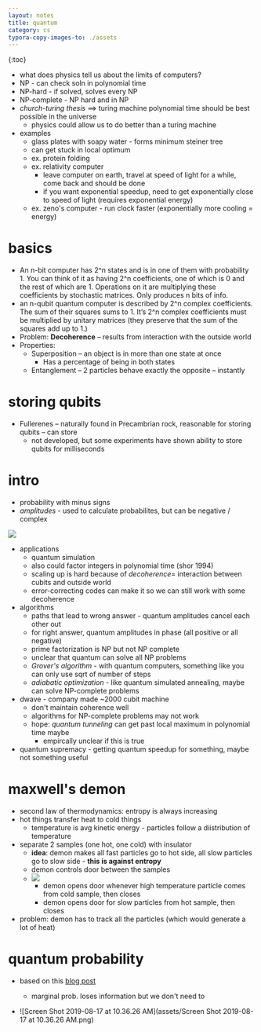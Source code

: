 ```yaml
---
layout: notes
title: quantum
category: cs
typora-copy-images-to: ./assets
---
```


{:toc}

- what does physics tell us about the limits of computers?
- NP - can check soln in polynomial time
- NP-hard - if solved, solves every NP
- NP-complete - NP hard and in NP
- *church-turing thesis* $\implies$ turing machine polynomial time should be best possible in the universe
  - physics could allow us to do better than a turing machine
- examples
  - glass plates with soapy water - forms minimum steiner tree
  - can get stuck in local optimum
  - ex. protein folding
  - ex. relativity computer
    - leave computer on earth, travel at speed of light for a while, come back and should be done
    - if you want exponential speedup, need to get exponentially close to speed of light (requires exponential energy)
  - ex. zeno's computer - run clock faster (exponentially more cooling = energy)

# basics
- An n-bit computer has 2^n states and is in one of them with probability 1.  You can think of it as having 2^n coefficients, one of which is 0 and the rest of which are 1.  Operations on it are multiplying these coefficients by stochastic matrices.  Only produces n bits of info.
- an n-qubit quantum computer is described by 2^n complex coefficients.  The sum of their squares sums to 1.  It’s 2^n complex coefficients must be multiplied by unitary matrices (they preserve that the sum of the squares add up to 1.)
- Problem: **Decoherence** – results from interaction with the outside world
- Properties: 	
	- Superposition – an object is in more than one state at once
		- Has a percentage of being in both states
	- Entanglement – 2 particles behave exactly the opposite – instantly

# storing qubits
- Fullerenes – naturally found in Precambrian rock, reasonable for storing qubits – can store 
	- not developed, but some experiments have shown ability to store qubits for milliseconds


# intro

- probability with minus signs
- *amplitudes* - used to calculate probabilites, but can be negative / complex

![](assets/quantum/double_slit.png)

- applications
  - quantum simulation
  - also could factor integers in polynomial time (shor 1994)
  - scaling up is hard because of *decoherence*= interaction between cubits and outside world
  - error-correcting codes can make it so we can still work with some decoherence
- algorithms
  - paths that lead to wrong answer - quantum amplitudes cancel each other out
  - for right answer, quantum amplitudes in phase (all positive or all negative)
  - prime factorization is NP but not NP complete
  - unclear that quantum can solve all NP problems
  - *Grover's algorithm* - with quantum computers, something like you can only use sqrt of number of steps
  - *adiabatic optimization* - like quantum simulated annealing, maybe can solve NP-complete problems
- dwave - company made ~2000 cubit machine
  - don't maintain coherence well
  - algorithms for NP-complete problems may not work
  - hope: *quantum tunneling* can get past local maximum in polynomial time maybe
    - empircally unclear if this is true
- quantum supremacy - getting quantum speedup for something, maybe not something useful

# maxwell's demon

- second law of thermodynamics: entropy is always increasing
- hot things transfer heat to cold things
  - temperature is avg kinetic energy - particles follow a diistribution of temperature
- separate 2 samples (one hot, one cold) with insulator
  - **idea**: demon makes all fast particles go to hot side, all slow particles go to slow side - **this is against entropy**
  - demon controls door between the samples
  - ![](assets/quantum/demon.png)
    - demon opens door whenever high temperature particle comes from cold sample, then closes
    - demon opens door for slow particles from hot sample, then closes
- problem: demon has to track all the particles (which would generate a lot of heat)

# quantum probability

- based on this [blog post](https://www.math3ma.com/blog/a-first-look-at-quantum-probability-part-1)

  - marginal prob. loses information but we don't need to
- ![Screen Shot 2019-08-17 at 10.36.26 AM](assets/Screen Shot 2019-08-17 at 10.36.26 AM.png)
  
  